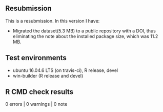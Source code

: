 ## Resubmission
This is a resubmission. In this version I have:

* Migrated the dataset(5.3 MB) to a public repository with a DOI, thus eliminating the note about the installed package size, which was 11.2 MB.

## Test environments

* ubuntu 16.04.6 LTS (on travis-ci), R release, devel
* win-builder (R release and devel)

## R CMD check results

0 errors | 0 warnings | 0 note
